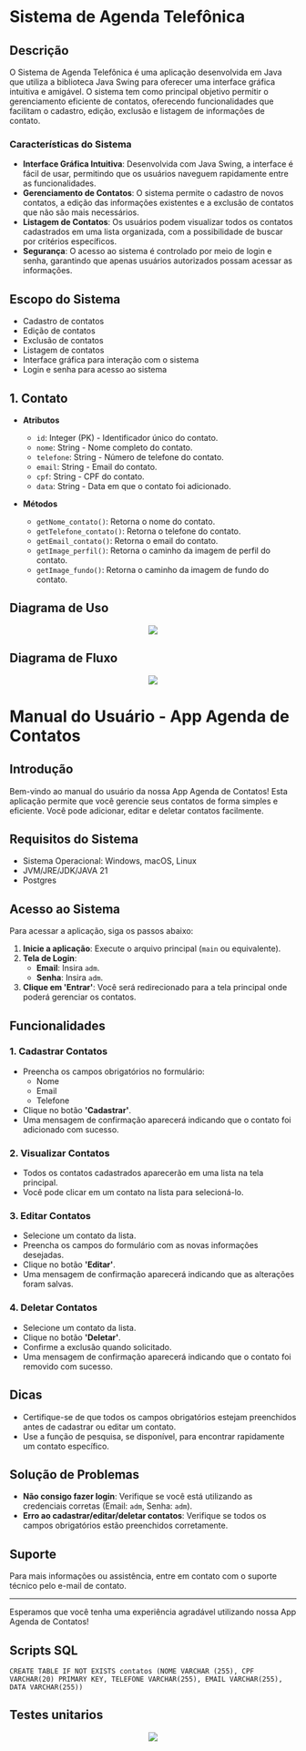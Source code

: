 # Sistema de Agenda Telefônica

## Descrição
O Sistema de Agenda Telefônica é uma aplicação desenvolvida em Java que utiliza a biblioteca Java Swing para oferecer uma interface gráfica intuitiva e amigável. O sistema tem como principal objetivo permitir o gerenciamento eficiente de contatos, oferecendo funcionalidades que facilitam o cadastro, edição, exclusão e listagem de informações de contato.

### Características do Sistema
- **Interface Gráfica Intuitiva**: Desenvolvida com Java Swing, a interface é fácil de usar, permitindo que os usuários naveguem rapidamente entre as funcionalidades.
- **Gerenciamento de Contatos**: O sistema permite o cadastro de novos contatos, a edição das informações existentes e a exclusão de contatos que não são mais necessários.
- **Listagem de Contatos**: Os usuários podem visualizar todos os contatos cadastrados em uma lista organizada, com a possibilidade de buscar por critérios específicos.
- **Segurança**: O acesso ao sistema é controlado por meio de login e senha, garantindo que apenas usuários autorizados possam acessar as informações.

## Escopo do Sistema
- Cadastro de contatos
- Edição de contatos
- Exclusão de contatos
- Listagem de contatos
- Interface gráfica para interação com o sistema
- Login e senha para acesso ao sistema

## 1. Contato

- **Atributos**
    - `id`: Integer (PK) - Identificador único do contato.
    - `nome`: String - Nome completo do contato.
    - `telefone`: String - Número de telefone do contato.
    - `email`: String - Email do contato.
    - `cpf`: String - CPF do contato.
    - `data`: String - Data em que o contato foi adicionado.

- **Métodos**
    - `getNome_contato()`: Retorna o nome do contato.
    - `getTelefone_contato()`: Retorna o telefone do contato.
    - `getEmail_contato()`: Retorna o email do contato.
    - `getImage_perfil()`: Retorna o caminho da imagem de perfil do contato.
    - `getImage_fundo()`: Retorna o caminho da imagem de fundo do contato.

## Diagrama de Uso

  <div align="center">
    <img src="./diagramas/uso.jpg">
  </div>


## Diagrama de Fluxo
    
<div align="center">
     <img src="./diagramas/duso.jpg">
</div>


# Manual do Usuário - App Agenda de Contatos

## Introdução
Bem-vindo ao manual do usuário da nossa App Agenda de Contatos! Esta aplicação permite que você gerencie seus contatos de forma simples e eficiente. Você pode adicionar, editar e deletar contatos facilmente.

## Requisitos do Sistema
- Sistema Operacional: Windows, macOS, Linux
- JVM/JRE/JDK/JAVA 21
- Postgres

## Acesso ao Sistema
Para acessar a aplicação, siga os passos abaixo:

1. **Inicie a aplicação**: Execute o arquivo principal (`main` ou equivalente).
2. **Tela de Login**:
   - **Email**: Insira `adm`.
   - **Senha**: Insira `adm`.
3. **Clique em 'Entrar'**: Você será redirecionado para a tela principal onde poderá gerenciar os contatos.

## Funcionalidades

### 1. Cadastrar Contatos
- Preencha os campos obrigatórios no formulário:
  - Nome
  - Email
  - Telefone
- Clique no botão **'Cadastrar'**.
- Uma mensagem de confirmação aparecerá indicando que o contato foi adicionado com sucesso.

### 2. Visualizar Contatos
- Todos os contatos cadastrados aparecerão em uma lista na tela principal.
- Você pode clicar em um contato na lista para selecioná-lo.

### 3. Editar Contatos
- Selecione um contato da lista.
- Preencha os campos do formulário com as novas informações desejadas.
- Clique no botão **'Editar'**.
- Uma mensagem de confirmação aparecerá indicando que as alterações foram salvas.

### 4. Deletar Contatos
- Selecione um contato da lista.
- Clique no botão **'Deletar'**.
- Confirme a exclusão quando solicitado.
- Uma mensagem de confirmação aparecerá indicando que o contato foi removido com sucesso.

## Dicas
- Certifique-se de que todos os campos obrigatórios estejam preenchidos antes de cadastrar ou editar um contato.
- Use a função de pesquisa, se disponível, para encontrar rapidamente um contato específico.

## Solução de Problemas
- **Não consigo fazer login**: Verifique se você está utilizando as credenciais corretas (Email: `adm`, Senha: `adm`).
- **Erro ao cadastrar/editar/deletar contatos**: Verifique se todos os campos obrigatórios estão preenchidos corretamente.

## Suporte
Para mais informações ou assistência, entre em contato com o suporte técnico pelo e-mail de contato.

---

Esperamos que você tenha uma experiência agradável utilizando nossa App Agenda de Contatos!

## Scripts SQL
``CREATE TABLE IF NOT EXISTS contatos (NOME VARCHAR (255), CPF VARCHAR(20) PRIMARY KEY, TELEFONE VARCHAR(255), EMAIL VARCHAR(255), DATA VARCHAR(255))``


## Testes unitarios
    
<div align="center">
     <img src="./diagramas/image.png">
</div>

